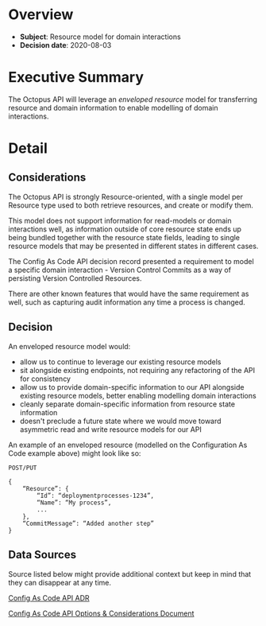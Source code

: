 # Overview

- **Subject**: Resource model for domain interactions
- **Decision date**: 2020-08-03

# Executive Summary

The Octopus API will leverage an _enveloped resource_ model for transferring resource and domain information to enable modelling of domain interactions.

# Detail

## Considerations

The Octopus API is strongly Resource-oriented, with a single model per Resource type used to both retrieve resources, and create or modify them.

This model does not support information for read-models or domain interactions well, as information outside of core resource state ends up being bundled together with the resource state fields, leading to single resource models that may be presented in different states in different cases.

The Config As Code API decision record presented a requirement to model a specific domain interaction - Version Control Commits as a way of persisting Version Controlled Resources.

There are other known features that would have the same requirement as well, such as capturing audit information any time a process is changed.

## Decision

An enveloped resource model would:

- allow us to continue to leverage our existing resource models
- sit alongside existing endpoints, not requiring any refactoring of the API for consistency
- allow us to provide domain-specific information to our API alongside existing resource models, better enabling modelling domain interactions
- cleanly separate domain-specific information from resource state information
- doesn't preclude a future state where we would move toward asymmetric read and write resource models for our API

An example of an enveloped resource (modelled on the Configuration As Code example above) might look like so:

```
POST/PUT

{
    “Resource”: {
        “Id”: “deploymentprocesses-1234”,
        “Name”: “My process”,
        ...
    },
    “CommitMessage”: “Added another step”
}
```

## Data Sources

Source listed below might provide additional context but keep in mind that they can disappear at any time.

[Config As Code API ADR](https://github.com/OctopusDeploy/Architecture/blob/master/Decisions/20200707-ConfigAsCodeAPI.md)

[Config As Code API Options & Considerations Document](https://docs.google.com/document/d/1d9XBGd9akeHWn0B-sTPFV6KvfsR17abpBrHtoBRQadE/edit#bookmark=id.avlcu8kxv8cq)
